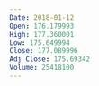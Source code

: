 ```yaml
---
Date: 2018-01-12
Open: 176.179993
High: 177.360001
Low: 175.649994
Close: 177.089996
Adj Close: 175.69342
Volume: 25418100
---
```

